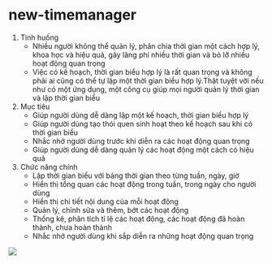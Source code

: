 # new-timemanager

1. Tình huống
	- Nhiều người không thể quản lý, phân chia thời gian một cách hợp lý, khoa học và hiệu quả, gây lãng phí nhiều thời gian và bỏ lỡ nhiều hoạt động quan trọng
	- Việc có kế hoạch, thời gian biểu hợp lý là rất quan trọng và không phải ai cũng có thể tự lập một thời gian biểu hợp 	lý.Thật tuyệt vời nếu như có một ứng dụng, một công cụ giúp mọi người quản lý thời gian và lập thời gian biểu
2. Mục tiêu
	- Giúp người dùng dễ dàng lập một kế hoạch, thời gian biểu hợp lý
	- Giúp người dùng tạo thói quen sinh hoạt theo kế hoạch sau khi có thời gian biểu
	- Nhắc nhở người dùng trước khi diễn ra các hoạt động quan trọng
	- Giúp người dùng dễ dàng quản lý các hoạt động một cách có hiệu quả
3. Chức năng chính 
	- Lập thời gian biểu với bảng thời gian theo từng tuần, ngày, giờ
	- Hiển thị tổng quan các hoạt động trong tuần, trong ngày cho người dùng
	- Hiển thị chi tiết nội dung của mỗi hoạt động 
	- Quản lý, chỉnh sửa và thêm, bớt các hoạt động 
	- Thống kê, phân tích tỉ lệ các hoạt động, các hoạt động đã hoàn thành, chưa hoàn thành
	- Nhắc nhở người dùng khi sắp diễn ra những hoạt động quan trọng

![](https://lh3.googleusercontent.com/hP10sUBhHQQBiHYBbtFzQo7-L2DSCg357WtQ2YwjY5ndEO5iYD2XQzska2-H6oo1HXTt8jsKcA=w246-h437-no)
